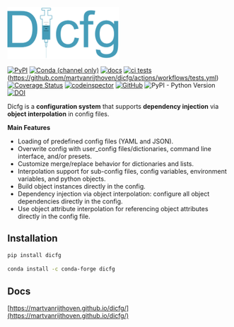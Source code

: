 <img src="https://raw.githubusercontent.com/martvanrijthoven/dicfg/f6639bb5788b6426133967b1929e8f4374eab78a/docs/source/_static/logo.svg" width="50%" height="50%">


[![PyPI](https://img.shields.io/pypi/v/dicfg?color=0&label=pypi%20package)](https://pypi.org/project/dicfg/)
[![Conda (channel only)](https://img.shields.io/conda/vn/conda-forge/dicfg)](https://anaconda.org/conda-forge/dicfg)
[![docs](https://github.com/martvanrijthoven/dicfg/actions/workflows/docs.yml/badge.svg)](https://github.com/martvanrijthoven/dicfg/actions/workflows/docs.yml)
[![ci tests](https://github.com/martvanrijthoven/dicfg/actions/workflows/ci_tests.yml/badge.svg)](https://github.com/martvanrijthoven/dicfg/actions/workflows/ci_tests.yml)(https://github.com/martvanrijthoven/dicfg/actions/workflows/tests.yml)
[![Coverage Status](https://coveralls.io/repos/github/martvanrijthoven/dicfg/badge.svg?branch=main)](https://coveralls.io/github/martvanrijthoven/dicfg?branch=main)
[![codeinspector](https://api.codiga.io/project/34959/score/svg)](https://app.codiga.io/public/project/34959/dicfg/dashboard)
[![GitHub](https://img.shields.io/github/license/martvanrijthoven/dicfg)](https://github.com/martvanrijthoven/dicfg/blob/main/LICENSE)
![PyPI - Python Version](https://img.shields.io/pypi/pyversions/dicfg)
[![DOI](https://zenodo.org/badge/DOI/10.5281/zenodo.7320310.svg)](https://doi.org/10.5281/zenodo.7320310)

Dicfg is a **configuration system** that supports **dependency injection** via **object interpolation** in config files.

**Main Features**

- Loading of predefined config files (YAML and JSON).
- Overwrite config with user_config files/dictionaries, command line interface, and/or presets.
- Customize merge/replace behavior for dictionaries and lists.
- Interpolation support for sub-config files, config variables, environment variables, and python objects.
- Build object instances directly in the config.
- Dependency injection via object interpolation: configure all object dependencies directly in the config.
- Use object attribute interpolation for referencing object attributes directly in the config file.

## Installation 


```bash
pip install dicfg
```


```bash
conda install -c conda-forge dicfg
```

## Docs

[https://martvanrijthoven.github.io/dicfg/](https://martvanrijthoven.github.io/dicfg/)





